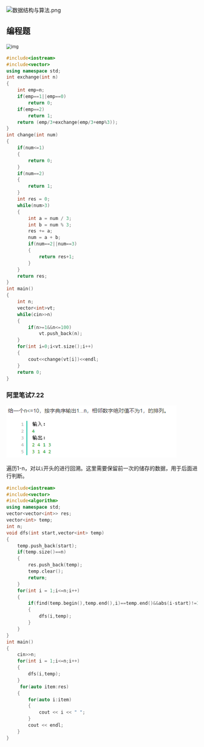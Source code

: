 

![数据结构与算法.png](https://cdn.acwing.com/media/article/image/2019/09/15/1833_253b16e8d7-%E6%95%B0%E6%8D%AE%E7%BB%93%E6%9E%84%E4%B8%8E%E7%AE%97%E6%B3%95.png)

## 编程题

<img src="https://img-blog.csdnimg.cn/20190515160958611.png?x-oss-process=image/watermark,type_ZmFuZ3poZW5naGVpdGk,shadow_10,text_aHR0cHM6Ly9ibG9nLmNzZG4ubmV0L2hvd2UxMjMz,size_16,color_FFFFFF,t_70" alt="img" style="zoom:80%;" />



```cpp
#include<iostream>
#include<vector>
using namespace std;
int exchange(int n)
{
    int emp=n;
    if(emp==1||emp==0)
        return 0;
    if(emp==2)
        return 1;
    return (emp/3+exchange(emp/3+emp%3));
}
int change(int num)
{
    if(num<=1)
    {
        return 0;
    }
    if(num==2)
    {
        return 1;
    }
    int res = 0;
    while(num>3)
    {
        int a = num / 3;
        int b = num % 3;
        res += a;
        num = a + b;
        if(num==2||num==3)
        {
            return res+1;
        }
    }
    return res;
}
int main()
{
    int n;
    vector<int>vt;
    while(cin>>n)
    {
        if(n>=1&&n<=100)
            vt.push_back(n);
    }
    for(int i=0;i<vt.size();i++)
    {
        cout<<change(vt[i])<<endl;
    }
    return 0;
}
```

### 阿里笔试7.22

![image-20200723081927351](笔试.assets/image-20200723081927351.png)

遍历1-n，对以`i`开头的进行回溯。这里需要保留前一次的储存的数据，用于后面进行判断。

```cpp
#include<iostream>
#include<vector>
#include<algorithm>
using namespace std;
vector<vector<int>> res;
vector<int> temp;
int n;
void dfs(int start,vector<int> temp)
{
    temp.push_back(start);
    if(temp.size()==n)
    {
        res.push_back(temp);
        temp.clear();
        return;
    }
    for(int i = 1;i<=n;i++)
    {
        if(find(temp.begin(),temp.end(),i)==temp.end()&&abs(i-start)!=1)
        {
            dfs(i,temp);
        }
    }
}
int main()
{
    cin>>n;
    for(int i = 1;i<=n;i++)
    {
        dfs(i,temp);
    }
     for(auto item:res)
    {
        for(auto i:item)
        {
            cout << i << " ";
        }
        cout << endl;
    }
}
```





